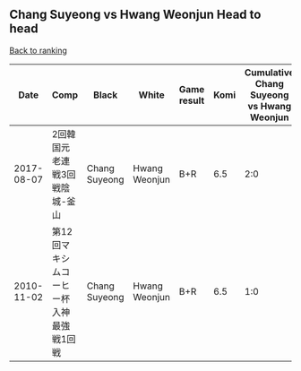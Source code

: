 ## Chang Suyeong vs Hwang Weonjun Head to head

[Back to ranking](../../index.md)




| **Date** | **Comp** | **Black** | **White** | **Game result** | **Komi** | **Cumulative Chang Suyeong vs Hwang Weonjun** | **Chang Suyeong streak** | **Hwang Weonjun streak** | 
| --- | --- | --- | --- | --- | --- | --- | --- | --- |
| 2017-08-07 | 2回韓国元老連戦3回戦陰城-釜山 | Chang Suyeong | Hwang Weonjun | B+R | 6.5 | 2:0 | 2 | 0 | 
| 2010-11-02 | 第12回マキシムコーヒー杯入神最強戦1回戦 | Chang Suyeong | Hwang Weonjun | B+R | 6.5 | 1:0 | 1 | 0 |




